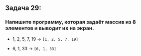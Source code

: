 ## Задача 29: 
### Напишите программу, которая задаёт массив из 8 элементов и выводит их на экран.

* 1, 2, 5, 7, 19 -> ` [1, 2, 5, 7, 19] `

* 6, 1, 33 -> ` [6, 1, 33] `